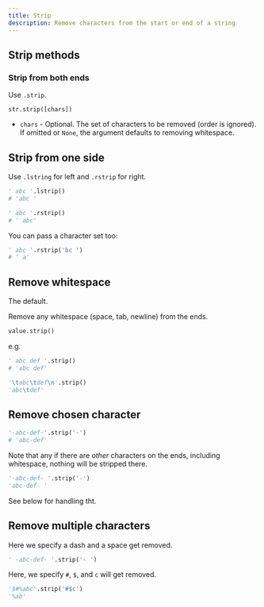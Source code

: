 ```yaml
---
title: Strip
description: Remove characters from the start or end of a string
---
```


## Strip methods

### Strip from both ends

Use `.strip`.

```
str.strip([chars])
```

- `chars` - Optional. The set of characters to be removed (order is ignored). If omitted or `None`, the argument defaults to removing whitespace.

## Strip from one side

Use `.lstring` for left and `.rstrip` for right.

```python
' abc '.lstrip()
# 'abc '
```

```python
' abc '.rstrip()
# ' abc'
```

You can pass a character set too:

```python
' abc '.rstrip('bc ')
# ' a'
```


## Remove whitespace

The default.

Remove any whitespace (space, tab, newline) from the ends.

```python
value.strip()
```

e.g.

```python
' abc def '.strip()
# 'abc def'
```

```python
'\tabc\tdef\n'.strip()
'abc\tdef'
```


## Remove chosen character

```python
'-abc-def-'.strip('-')
# 'abc-def'
```

Note that any if there are _other_ characters on the ends, including whitespace, nothing will be stripped there.

```python
'-abc-def- '.strip('-') 
'abc-def- '
```

See below for handling tht.


## Remove multiple characters

Here we specify a dash and a space get removed.

```python
' -abc-def- '.strip('- ')
```

Here, we specify `#`, `$`, and `c` will get removed.

```python
'$#%abc'.strip('#$c')
'%ab'
```

